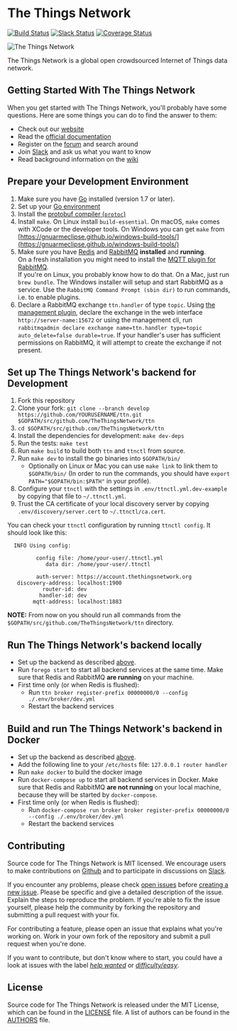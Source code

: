 The Things Network
==================

[![Build Status](https://travis-ci.org/TheThingsNetwork/ttn.svg?branch=master)](https://travis-ci.org/TheThingsNetwork/ttn) [![Slack Status](https://slack.thethingsnetwork.org/badge.svg)](https://slack.thethingsnetwork.org/) [![Coverage Status](https://coveralls.io/repos/github/TheThingsNetwork/ttn/badge.svg?branch=master)](https://coveralls.io/github/TheThingsNetwork/ttn?branch=master)

![The Things Network](http://thethingsnetwork.org/static/ttn/media/The%20Things%20Uitlijning.svg)

The Things Network is a global open crowdsourced Internet of Things data network.

## Getting Started With The Things Network

When you get started with The Things Network, you'll probably have some questions. Here are some things you can do to find the answer to them:

- Check out our [website](https://www.thethingsnetwork.org/)
- Read the [official documentation](https://www.thethingsnetwork.org/docs/)
- Register on the [forum](https://www.thethingsnetwork.org/forum/) and search around
- Join [Slack](https://slack.thethingsnetwork.org) and ask us what you want to know
- Read background information on the [wiki](https://www.thethingsnetwork.org/wiki/)

## Prepare your Development Environment

1. Make sure you have [Go](https://golang.org) installed (version 1.7 or later).
2. Set up your [Go environment](https://golang.org/doc/code.html#GOPATH)
3. Install the [protobuf compiler (`protoc`)](https://github.com/google/protobuf/releases)
4. Install `make`. On Linux install `build-essential`. On macOS, `make` comes with XCode or the developer tools. On Windows you can get `make` from [https://gnuarmeclipse.github.io/windows-build-tools/](https://gnuarmeclipse.github.io/windows-build-tools/)
5. Make sure you have [Redis](http://redis.io/download) and [RabbitMQ](https://www.rabbitmq.com/download.html) **installed** and **running**.  
  On a fresh installation you might need to install the [MQTT plugin for RabbitMQ](https://www.rabbitmq.com/mqtt.html).  
  If you're on Linux, you probably know how to do that. On a Mac, just run `brew bundle`. The Windows installer will setup and start RabbitMQ as a service. Use the `RabbitMQ Command Prompt (sbin dir)` to run commands, i.e. to enable plugins.
6. Declare a RabbitMQ exchange `ttn.handler` of type `topic`. Using [the management plugin](http://www.rabbitmq.com/management.html), declare the exchange in the web interface `http://server-name:15672` or using the management cli, run `rabbitmqadmin declare exchange name=ttn.handler type=topic auto_delete=false durable=true`. If your handler's user has sufficient permissions on RabbitMQ, it will attempt to create the exchange if not present.

## Set up The Things Network's backend for Development

1. Fork this repository
2. Clone your fork: `git clone --branch develop https://github.com/YOURUSERNAME/ttn.git $GOPATH/src/github.com/TheThingsNetwork/ttn`
3. `cd $GOPATH/src/github.com/TheThingsNetwork/ttn`
4. Install the dependencies for development: `make dev-deps`
5. Run the tests: `make test`
6. Run `make build` to build both `ttn` and `ttnctl` from source. 
7. Run `make dev` to install the go binaries into `$GOPATH/bin/`
    * Optionally on Linux or Mac you can use `make link` to link them to `$GOPATH/bin/` (In order to run the commands, you should have `export PATH="$GOPATH/bin:$PATH"` in your profile).
8. Configure your `ttnctl` with the settings in `.env/ttnctl.yml.dev-example` by copying that file to `~/.ttnctl.yml`.
9. Trust the CA certificate of your local discovery server by copying `.env/discovery/server.cert` to `~/.ttnctl/ca.cert`.

You can check your `ttnctl` configuration by running `ttnctl config`. It should look like this:

```
  INFO Using config:

         config file: /home/your-user/.ttnctl.yml
            data dir: /home/your-user/.ttnctl

         auth-server: https://account.thethingsnetwork.org
   discovery-address: localhost:1900
           router-id: dev
          handler-id: dev
        mqtt-address: localhost:1883
```

**NOTE:** From now on you should run all commands from the `$GOPATH/src/github.com/TheThingsNetwork/ttn` directory.

## Run The Things Network's backend locally

- Set up the backend as described [above](#set-up-the-things-networks-backend-for-development).
- Run `forego start` to start all backend services at the same time. Make sure that Redis and RabbitMQ **are running** on your machine.
- First time only (or when Redis is flushed):
  * Run `ttn broker register-prefix 00000000/0 --config ./.env/broker/dev.yml`
  * Restart the backend services

## Build and run The Things Network's backend in Docker

- Set up the backend as described [above](#set-up-the-things-networks-backend-for-development).
- Add the following line to your `/etc/hosts` file:
    `127.0.0.1 router handler`
- Run `make docker` to build the docker image
- Run `docker-compose up` to start all backend services in Docker. Make sure that Redis and RabbitMQ **are not running** on your local machine, because they will be started by `docker-compose`.
- First time only (or when Redis is flushed):
  * Run `docker-compose run broker broker register-prefix 00000000/0 --config ./.env/broker/dev.yml`
  * Restart the backend services

## Contributing

Source code for The Things Network is MIT licensed. We encourage users to make contributions on [Github](https://github.com/TheThingsNetwork/ttn) and to participate in discussions on [Slack](https://slack.thethingsnetwork.org).

If you encounter any problems, please check [open issues](https://github.com/TheThingsNetwork/ttn/issues) before [creating a new issue](https://github.com/TheThingsNetwork/ttn/issues/new). Please be specific and give a detailed description of the issue. Explain the steps to reproduce the problem. If you're able to fix the issue yourself, please help the community by forking the repository and submitting a pull request with your fix.

For contributing a feature, please open an issue that explains what you're working on. Work in your own fork of the repository and submit a pull request when you're done.

If you want to contribute, but don't know where to start, you could have a look at issues with the label [*help wanted*](https://github.com/TheThingsNetwork/ttn/labels/help%20wanted) or [*difficulty/easy*](https://github.com/TheThingsNetwork/ttn/labels/difficulty%2Feasy).

## License

Source code for The Things Network is released under the MIT License, which can be found in the [LICENSE](LICENSE) file. A list of authors can be found in the [AUTHORS](AUTHORS) file.
